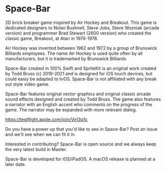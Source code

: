 # Space-Bar
2D brick breaker game inspired by Air Hockey and Breakout. This game is dedicated designers to Nolan Bushnell, Steve Jobs, Steve Wozniak (arcade version) and programmer Brad Stewart (2600 version) who created the classic game, Breakout, at Atari in 1976-1978. 

Air Hockey was invented between 1962 and 1972 by a group of Brunswick Billiards employees. The name Air Hockey is used quite often by all manufacturers, but it is trademarked by Brunswick Billiards. 

Space-Bar created in 100% Swift and SpriteKit is an original work created by Todd Bruss (c) 2019-2021 and is designed for iOS touch devices, but could easiy be adapted to tvOS. Space-Bar is not affiliated with any break out style video game.

Space-Bar features original vector graphics and original classic arcade sound effects designed and created by Todd Bruss. The game also features a narrator with an English accent who comments on the progress of the game. The narrator may be expanded with more relevant dialog.

https://testflight.apple.com/join/VirI3q1c

Do you have a power up that you'd like to see in Space-Bar? Post an issue and we'll see when we can fit it in.

Interested in contributing? Space-Bar is open source and we always keep the very latest build in Master.

Space-Bar is developed for iOS/iPadOS. A macOS release is planned at a later date.
